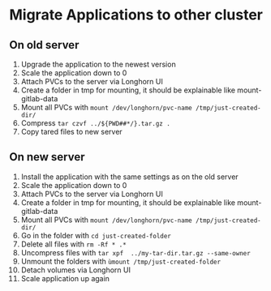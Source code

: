 # Migrate Applications to other cluster

## On old server
1. Upgrade the application to the newest version
2. Scale the application down to 0
3. Attach PVCs to the server via Longhorn UI
4. Create a folder in tmp for mounting, it should be explainable like mount-gitlab-data
5. Mount all PVCs with ```mount /dev/longhorn/pvc-name /tmp/just-created-dir/```
6. Compress ```tar czvf ../${PWD##*/}.tar.gz .```
7. Copy tared files to new server

## On new server
1. Install the application with the same settings as on the old server
2. Scale the application down to 0
3. Attach PVCs to the server via Longhorn UI
4. Create a folder in tmp for mounting, it should be explainable like mount-gitlab-data
5. Mount all PVCs with ```mount /dev/longhorn/pvc-name /tmp/just-created-dir/```
6. Go in the folder with ```cd just-created-folder```
7. Delete all files with ```rm -Rf * .*```
8. Uncompress files with ```tar xpf  ../my-tar-dir.tar.gz --same-owner```
9. Unmount the folders with ```ùmount /tmp/just-created-folder```
10. Detach volumes via Longhorn UI
11. Scale application up again

